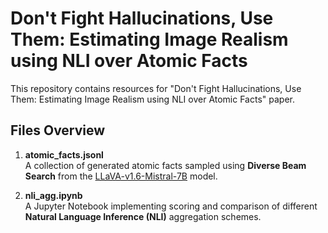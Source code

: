 # Don't Fight Hallucinations, Use Them: Estimating Image Realism using NLI over Atomic Facts

This repository contains resources for "Don't Fight Hallucinations, Use Them: Estimating Image Realism using NLI over Atomic Facts" paper.

## Files Overview

1. **atomic_facts.jsonl**  
   A collection of generated atomic facts sampled using **Diverse Beam Search** from the [LLaVA-v1.6-Mistral-7B](https://huggingface.co/llava-hf/llava-v1.6-mistral-7b-hf) model.

2. **nli_agg.ipynb**  
   A Jupyter Notebook implementing scoring and comparison of different **Natural Language Inference (NLI)** aggregation schemes.
